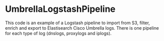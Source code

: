 # UmbrellaLogstashPipeline
This code is an example of a Logstash pipeline to import from S3, filter, enrich and export to Elastisearch Cisco Umbrella logs. There is one pipeline for each type of log (dnslogs, proxylogs and iplogs).
